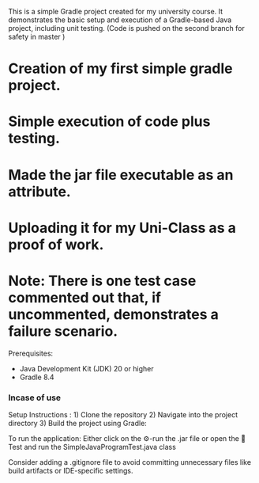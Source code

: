This is a simple Gradle project created for my university course. It demonstrates the basic setup and execution of a Gradle-based Java project, including unit testing.    (Code is pushed on the second branch for safety in master )


# Creation of my first simple gradle project. 
# Simple execution of code plus testing.
# Made the jar file executable as an attribute.

# Uploading it for my Uni-Class as a proof of work.
# Note: There is one test case commented out that, if uncommented, demonstrates a failure scenario.


Prerequisites:
- Java Development Kit (JDK) 20 or higher
- Gradle 8.4

### Incase of use 
  Setup Instructions : 1) Clone the repository
                       2) Navigate into the project directory
                       3) Build the project using Gradle:

  To run the application: Either click on the ⚙️-run the .jar file or open the 📂Test and run the SimpleJavaProgramTest.java class





  Consider adding a .gitignore file to avoid committing unnecessary files like build artifacts or IDE-specific settings.
